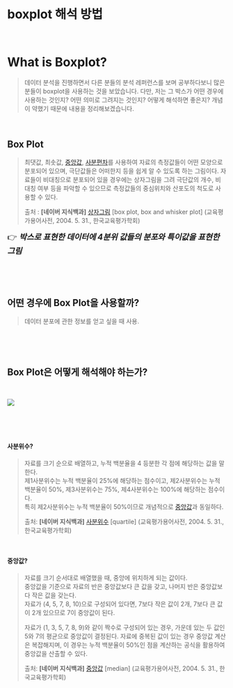 # boxplot 해석 방법


​	

# What is Boxplot?

> 데이터 분석을 진행하면서 다른 분들의 분석 레퍼런스를 보며 공부하다보니 많은 분들이 boxplot을 사용하는 것을 보았습니다. 다만, 저는 그 박스가 어떤 경우에 사용하는 것인지? 어떤 의미로 그려지는 것인지? 어떻게 해석하면 좋은지? 개념이 약했기 때문에 내용을 정리해보겠습니다.

​	

## Box Plot

>최댓값, 최솟값, [중앙값](https://terms.naver.com/entry.nhn?docId=1924474&ref=y), [사분편차](https://terms.naver.com/entry.nhn?docId=1924152&ref=y)를 사용하여 자료의 측정값들이 어떤 모양으로 분포되어 있으며, 극단값들은 어떠한지 등을 쉽게 알 수 있도록 하는 그림이다. 자료들이 비대칭으로 분포되어 있을 경우에는 상자그림을 그려 극단값의 개수, 비대칭 여부 등을 파악할 수 있으므로 측정값들의 중심위치와 산포도의 척도로 사용할 수 있다.
>
>출처 : **[네이버 지식백과]** [상자그림](https://terms.naver.com/entry.naver?docId=1924178) [box plot, box and whisker plot] (교육평가용어사전, 2004. 5. 31., 한국교육평가학회)

<span style="font-size: 1.3em">👉 <b><i>박스로 표현한 데이터에 4분위 값들의 분포와 특이값을 표현한 그림</i></b></span>

​		

​			

## 어떤 경우에 Box Plot을 사용할까?

> 데이터 분포에 관한 정보를 얻고 싶을 때 사용.

​		

​	

## Box Plot은 어떻게 해석해야 하는가?

​		

<image src="/images/boxplot.assets\image-20211223144200670.png" width="auto">

​		

​		

#### 사분위수?

>자료를 크기 순으로 배열하고, 누적 백분율을 4 등분한 각 점에 해당하는 값을 말한다. <br>제1사분위수는 누적 백분율이 25%에 해당하는 점수이고, 제2사분위수는 누적 백분율이 50%, 제3사분위수는 75%, 제4사분위수는 100%에 해당하는 점수이다. <br>특히 제2사분위수는 누적 백분율이 50%이므로 개념적으로 [중앙값](https://terms.naver.com/entry.nhn?docId=1924474&ref=y)과 동일하다.
>
>출처: **[네이버 지식백과]** [사분위수](https://terms.naver.com/entry.naver?docId=1924151) [quartile] (교육평가용어사전, 2004. 5. 31., 한국교육평가학회)

​			

#### 중앙값?

>자료를 크기 순서대로 배열했을 때, 중앙에 위치하게 되는 값이다.<br> 중앙값을 기준으로 자료의 반은 중앙값보다 큰 값을 갖고, 나머지 반은 중앙값보다 작은 값을 갖는다. <br>자료가 (4, 5, 7, 8, 10)으로 구성되어 있다면, 7보다 작은 값이 2개, 7보다 큰 값이 2개 있으므로 7이 중앙값이 된다. 
>
>자료가 (1, 3, 5, 7, 8, 9)와 같이 짝수로 구성되어 있는 경우, 가운데 있는 두 값인 5와 7의 평균으로 중앙값이 결정된다. 자료에 중복된 값이 있는 경우 중앙값 계산은 복잡해지며, 이 경우는 누적 백분율이 50%인 점을 계산하는 공식을 활용하여 중앙값을 산출할 수 있다.
>
>출처: **[네이버 지식백과]** [중앙값](https://terms.naver.com/entry.naver?docId=1924474) [median] (교육평가용어사전, 2004. 5. 31., 한국교육평가학회)

​	

​	




